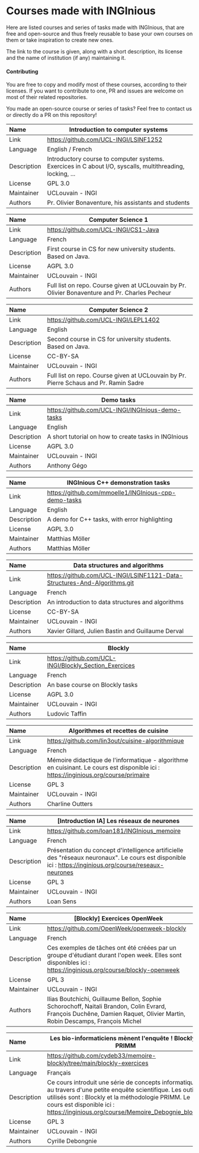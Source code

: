 # Courses made with INGInious

Here are listed courses and series of tasks made with INGInious, 
that are free and open-source and thus freely reusable to base your own courses on them
or take inspiration to create new ones.

The link to the course is given, along with a short description, 
its license and the name of institution (if any) maintaining it.

#### Contributing

You are free to copy and modify most of these courses, according to their licenses. 
If you want to contribute to one, PR and issues are welcome on most of their related repositories.

You made an open-source course or series of tasks? 
Feel free to contact us or directly do a PR on this repository! 

| Name | Introduction to computer systems      |
| :---- | ------------------------------------- |
| Link | https://github.com/UCL-INGI/LSINF1252 |
| Language | English / French |
| Description | Introductory course to computer systems. Exercices in C about I/O, syscalls, multithreading, locking, ... |
| License | GPL 3.0 |
| Maintainer | UCLouvain - INGI
| Authors | Pr. Olivier Bonaventure, his assistants and students

| Name | Computer Science 1 |
| :---- | ------------------------------------- |
| Link | https://github.com/UCL-INGI/CS1-Java |
| Language | French |
| Description | First course in CS for new university students. Based on Java. |
| License | AGPL 3.0 |
| Maintainer | UCLouvain - INGI
| Authors | Full list on repo. Course given at UCLouvain by Pr. Olivier Bonaventure and Pr. Charles Pecheur

| Name | Computer Science 2 |
| :---- | ------------------------------------- |
| Link | https://github.com/UCL-INGI/LEPL1402 |
| Language | English |
| Description | Second course in CS for university students. Based on Java. |
| License | CC-BY-SA |
| Maintainer | UCLouvain - INGI |
| Authors | Full list on repo. Course given at UCLouvain by Pr. Pierre Schaus and Pr. Ramin Sadre |

| Name | Demo tasks |
| :---- | ------------------------------------- |
| Link | https://github.com/UCL-INGI/INGInious-demo-tasks |
| Language | English |
| Description | A short tutorial on how to create tasks in INGInious |
| License | AGPL 3.0 |
| Maintainer | UCLouvain - INGI
| Authors | Anthony Gégo

| Name | INGInious C++ demonstration tasks |
| :---- | ------------------------------------- |
| Link | https://github.com/mmoelle1/INGInious-cpp-demo-tasks |
| Language | English |
| Description | A demo for C++ tasks, with error highlighting |
| License | AGPL 3.0 |
| Maintainer | Matthias Möller |
| Authors | Matthias Möller |

| Name | Data structures and algorithms |
| :---- | ------------------------------------- |
| Link | https://github.com/UCL-INGI/LSINF1121-Data-Structures-And-Algorithms.git |
| Language | French |
| Description | An introduction to data structures and algorithms |
| License | CC-BY-SA |
| Maintainer | UCLouvain - INGI |
| Authors | Xavier Gillard, Julien Bastin and Guillaume Derval |

| Name | Blockly |
| :---- | ------------------------------------- |
| Link | https://github.com/UCL-INGI/Blockly_Section_Exercices |
| Language | French |
| Description | An base course on Blockly tasks |
| License | AGPL 3.0 |
| Maintainer | UCLouvain - INGI |
| Authors | Ludovic Taffin |

| Name | Algorithmes et recettes de cuisine |
| :---- | ------------------------------------- |
| Link | https://github.com/lin3out/cuisine-algorithmique |
| Language | French |
| Description | Mémoire didactique de l'informatique - algorithme en cuisinant. Le cours est disponible ici : https://inginious.org/course/primaire |
| License | GPL 3 |
| Maintainer | UCLouvain - INGI |
| Authors | Charline Outters |

| Name | [Introduction IA] Les réseaux de neurones |
| :---- | ------------------------------------- |
| Link | https://github.com/loan181/INGInious_memoire |
| Language | French |
| Description | Présentation du concept d'intelligence artificielle des "réseaux neuronaux". Le cours est disponible ici : https://inginious.org/course/reseaux-neurones |
| License | GPL 3 |
| Maintainer | UCLouvain - INGI |
| Authors | Loan Sens |

| Name | [Blockly] Exercices OpenWeek |
| :---- | ------------------------------------- |
| Link | https://github.com/OpenWeek/openweek-blockly  |
| Language | French |
| Description | Ces exemples de tâches ont été créées par un groupe d'étudiant durant l'open week. Elles sont disponibles ici : https://inginious.org/course/blockly-openweek |
| License | GPL 3 |
| Maintainer | UCLouvain - INGI |
| Authors | Ilias Boutchichi, Guillaume Bellon, Sophie Schorochoff, Naitali Brandon, Colin Evrard, François Duchêne, Damien Raquet, Olivier Martin, Robin Descamps, François Michel |

| Name | Les bio-informaticiens mènent l'enquête ! Blockly - PRIMM |
| :---- | ------------------------------------- |
| Link | https://github.com/cydeb33/memoire-blockly/tree/main/blockly-exercices  |
| Language | Français |
| Description | Ce cours introduit une série de concepts informatiques au travers d'une petite enquête scientifique. Les outils utilisés sont : Blockly et la méthodologie PRIMM. Le cours est disponible ici : https://inginious.org/course/Memoire_Debognie_blockly |
| License | GPL 3 |
| Maintainer | UCLouvain - INGI |
| Authors | Cyrille Debongnie |

